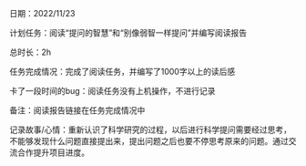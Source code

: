 日期：2022/11/23

计划任务：阅读“提问的智慧”和“别像弱智一样提问”并编写阅读报告

总时长：2h

任务完成情况：完成了阅读任务，并编写了1000字以上的读后感

卡了一段时间的bug：阅读任务没有上机操作，不进行记录

备注：阅读报告链接在任务完成情况中

记录故事/心情：重新认识了科学研究的过程，以后进行科学提问需要经过思考，不能够发现什么问题直接提出来，提出问题之后也要不停思考原来的问题。通过交流合作提升项目进度。